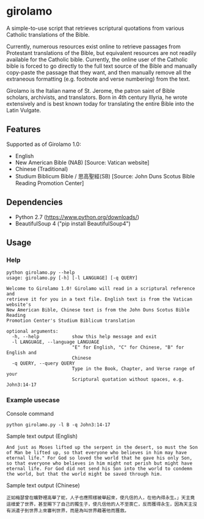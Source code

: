 # girolamo
A simple-to-use script that retrieves scriptural quotations from various Catholic translations of the Bible. 

Currently, numerous resources exist online to retrieve passages from Protestant translations of the Bible, but equivalent resources are not readily available for the Catholic bible. Currently, the online user of the Catholic bible is forced to go directly to the full text source of the Bible and manually copy-paste the passage that they want, and then manually remove all the extraneous formatting (e.g. footnote and verse numbering) from the text.

Girolamo is the Italian name of St. Jerome, the patron saint of Bible scholars, archivists, and translators. Born in 4th century Illyria, he wrote extensively and is best known today for translating the entire Bible into the Latin Vulgate.

## Features
Supported as of Girolamo 1.0:
* English
 * New American Bible (NAB) [Source: Vatican website]
* Chinese (Traditional)
 * Studium Biblicum Bible / 思高聖經(SB) [Source: John Duns Scotus Bible Reading Promotion Center]

## Dependencies
* Python 2.7 (https://www.python.org/downloads/)
* BeautifulSoup 4 ("pip install BeautifulSoup4")

## Usage
### Help
```
python girolamo.py --help
usage: girolamo.py [-h] [-l LANGUAGE] [-q QUERY]

Welcome to Girolamo 1.0! Girolamo will read in a scriptural reference and
retrieve it for you in a text file. English text is from the Vatican website's
New American Bible, Chinese text is from the John Duns Scotus Bible Reading
Promotion Center's Studium Biblicum translation

optional arguments:
  -h, --help            show this help message and exit
  -l LANGUAGE, --language LANGUAGE
                        "E" for English, "C" for Chinese, "B" for English and
                        Chinese
  -q QUERY, --query QUERY
                        Type in the Book, Chapter, and Verse range of your
                        Scriptural quotation without spaces, e.g. John3:14-17
```
### Example usecase
Console command
```
python girolamo.py -l B -q John3:14-17
```
Sample text output (English)
```
And just as Moses lifted up the serpent in the desert, so must the Son of Man be lifted up, so that everyone who believes in him may have eternal life." For God so loved the world that he gave his only Son, so that everyone who believes in him might not perish but might have eternal life. For God did not send his Son into the world to condemn the world, but that the world might be saved through him.
```
Sample text output (Chinese)
```
正如梅瑟曾在曠野裡高舉了蛇，人子也應照樣被舉起來，使凡信的人，在他內得永生。」天主竟這樣愛了世界，甚至賜下了自己的獨生子，使凡信他的人不至喪亡，反而獲得永生，因為天主沒有派遣子到世界上來審判世界，而是為叫世界藉著他而獲救。
```
